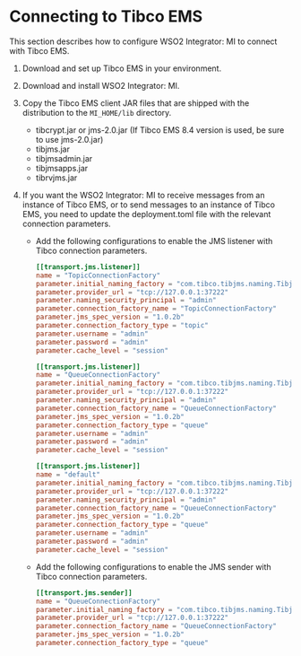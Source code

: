 # Connecting to Tibco EMS

This section describes how to configure WSO2 Integrator: MI to connect with Tibco EMS.

1. Download and set up Tibco EMS in your environment.
2. Download and install WSO2 Integrator: MI.
3. Copy the Tibco EMS client JAR files that are shipped with the distribution to the `MI_HOME/lib` directory.

    -   tibcrypt.jar or jms-2.0.jar (If Tibco EMS 8.4 version is used,
        be sure to use jms-2.0.jar)
    -   tibjms.jar
    -   tibjmsadmin.jar
    -   tibjmsapps.jar
    -   tibrvjms.jar
    
3. If you want the WSO2 Integrator: MI to receive messages from an instance of Tibco EMS, or to send messages to an instance of Tibco EMS, you need to update the deployment.toml file with the relevant connection parameters.

    - Add the following configurations to enable the JMS listener with Tibco connection parameters.
        ```toml
        [[transport.jms.listener]]
        name = "TopicConnectionFactory"
        parameter.initial_naming_factory = "com.tibco.tibjms.naming.TibjmsInitialContextFactory"
        parameter.provider_url = "tcp://127.0.0.1:37222"
        parameter.naming_security_principal = "admin"
        parameter.connection_factory_name = "TopicConnectionFactory"
        parameter.jms_spec_version = "1.0.2b"
        parameter.connection_factory_type = "topic"
        parameter.username = "admin"
        parameter.password = "admin"
        parameter.cache_level = "session"

        [[transport.jms.listener]]
        name = "QueueConnectionFactory"
        parameter.initial_naming_factory = "com.tibco.tibjms.naming.TibjmsInitialContextFactory"
        parameter.provider_url = "tcp://127.0.0.1:37222"
        parameter.naming_security_principal = "admin"
        parameter.connection_factory_name = "QueueConnectionFactory"
        parameter.jms_spec_version = "1.0.2b"
        parameter.connection_factory_type = "queue"
        parameter.username = "admin"
        parameter.password = "admin"
        parameter.cache_level = "session"

        [[transport.jms.listener]]
        name = "default"
        parameter.initial_naming_factory = "com.tibco.tibjms.naming.TibjmsInitialContextFactory"
        parameter.provider_url = "tcp://127.0.0.1:37222"
        parameter.naming_security_principal = "admin"
        parameter.connection_factory_name = "QueueConnectionFactory"
        parameter.jms_spec_version = "1.0.2b"
        parameter.connection_factory_type = "queue"
        parameter.username = "admin"
        parameter.password = "admin"
        parameter.cache_level = "session"
        ```

    - Add the following configurations to enable the JMS sender with Tibco connection parameters.
        ```toml
        [[transport.jms.sender]]
        name = "QueueConnectionFactory"
        parameter.initial_naming_factory = "com.tibco.tibjms.naming.TibjmsInitialContextFactory"
        parameter.provider_url = "tcp://127.0.0.1:37222"
        parameter.connection_factory_name = "QueueConnectionFactory"
        parameter.jms_spec_version = "1.0.2b"
        parameter.connection_factory_type = "queue"
        ```